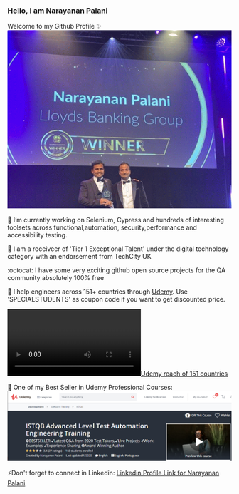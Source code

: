### Hello, I am Narayanan Palani


Welcome to my Github Profile :sparkles:
[![European Software Testing Awards](https://github.com/narayananpalani/narayananpalani/blob/master/images/european_testing_awards_mini.gif?raw=true)](https://www.udemy.com/user/narayanan-palani/)

🔭 I’m currently working on Selenium, Cypress and hundreds of interesting toolsets across functional,automation, security,performance and accessibility testing.

 🌱 I am a receiveer of 'Tier 1 Exceptional Talent' under the digital technology category with an endorsement from TechCity UK

:octocat: I have some very exciting github open source projects for the QA community absolutely 100% free
 
:rocket: I help engineers across 151+ countries through [Udemy](https://www.udemy.com/user/narayanan-palani/). Use 'SPECIALSTUDENTS' as coupon code if you want to get discounted price.

[![Udemy reach of 151 countries](https://github.com/narayananpalani/narayananpalani/blob/master/videos/NarayananPalani_Udemy_GlobalReach.mp4?raw=true)](https://www.udemy.com/user/narayanan-palani/)

:tada: One of my Best Seller in Udemy Professional Courses:
[![ISTQB Advanced Test Automation Engineering Training](https://github.com/narayananpalani/narayananpalani/blob/master/images/ISTQBAdvancedTestAutomationEngineering.png?raw=true)](https://www.udemy.com/course/istqb-advanced/?couponCode=LEARNJULY)

⚡Don't forget to connect in Linkedin:
[Linkedin Profile Link for Narayanan Palani](https://www.linkedin.com/in/narayananpalani/)

<!--
**narayananpalani/narayananpalani** is a ✨ _special_ ✨ repository because its `README.md` (this file) appears on your GitHub profile.

Here are some ideas to get you started:

- 🔭 I’m currently working on ...
- 🌱 I’m currently learning ...
- 👯 I’m looking to collaborate on ...
- 🤔 I’m looking for help with ...
- 💬 Ask me about ...
- 📫 How to reach me: ...
- 😄 Pronouns: ...
- ⚡ Fun fact: ...
-->
